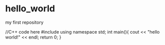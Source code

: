 # hello_world
my first repository

//C++ code here
  #include<iostream>
  using namespace std;
  int main(){
    cout << "hello world!" << endl;
    return 0;
  }

